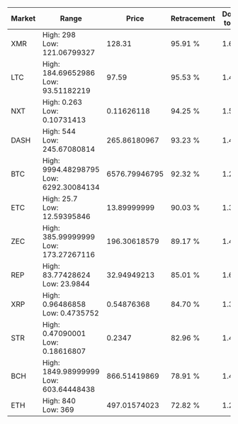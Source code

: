 | Market | Range | Price| Retracement | Doubles to 50% |
| --- | --- | --- | --- | --- |
| XMR | High: 298<br />Low: 121.06799327 | 128.31 | 95.91 % | 1.63 |
| LTC | High: 184.69652986<br />Low: 93.51182219 | 97.59 | 95.53 % | 1.43 |
| NXT | High: 0.263<br />Low: 0.10731413 | 0.11626118 | 94.25 % | 1.59 |
| DASH | High: 544<br />Low: 245.67080814 | 265.86180967 | 93.23 % | 1.49 |
| BTC | High: 9994.48298795<br />Low: 6292.30084134 | 6576.79946795 | 92.32 % | 1.24 |
| ETC | High: 25.7<br />Low: 12.59395846 | 13.89999999 | 90.03 % | 1.38 |
| ZEC | High: 385.99999999<br />Low: 173.27267116 | 196.30618579 | 89.17 % | 1.42 |
| REP | High: 83.77428624<br />Low: 23.9844 | 32.94949213 | 85.01 % | 1.64 |
| XRP | High: 0.96486858<br />Low: 0.4735752 | 0.54876368 | 84.70 % | 1.31 |
| STR | High: 0.47090001<br />Low: 0.18616807 | 0.2347 | 82.96 % | 1.40 |
| BCH | High: 1849.98999999<br />Low: 603.64448438 | 866.51419869 | 78.91 % | 1.42 |
| ETH | High: 840<br />Low: 369 | 497.01574023 | 72.82 % | 1.22 |
